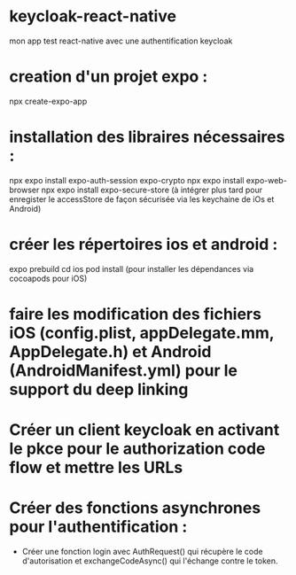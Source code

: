 # keycloak-react-native
mon app test react-native avec une authentification keycloak

# creation d'un projet expo : 
npx create-expo-app

# installation des libraires nécessaires : 
npx expo install expo-auth-session expo-crypto
npx expo install expo-web-browser
npx expo install expo-secure-store (à intégrer plus tard pour enregister le accessStore de façon sécurisée via les keychaine de iOs et Android)

# créer les répertoires ios et android : 
expo prebuild
cd ios
pod install (pour installer les dépendances via cocoapods pour iOS) 

# faire les modification des fichiers iOS (config.plist, appDelegate.mm, AppDelegate.h) et Android (AndroidManifest.yml) pour le support du deep linking

# Créer un client keycloak en activant le pkce pour le authorization code flow et mettre les URLs 

# Créer des fonctions asynchrones pour l'authentification : 
- Créer une fonction login avec AuthRequest() qui récupère le code d'autorisation et exchangeCodeAsync() qui l'échange contre le token.
